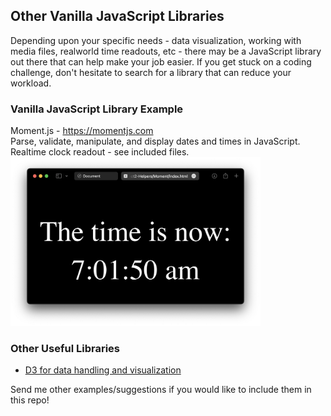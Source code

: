 ## Other Vanilla JavaScript Libraries
Depending upon your specific needs - data visualization, working with media files, realworld time readouts, etc - there may be a JavaScript library out there that can help make your job easier. If you get stuck on a coding challenge, don't hesitate to search for a library that can reduce your workload.

### Vanilla JavaScript Library Example
Moment.js - https://momentjs.com  
Parse, validate, manipulate, and display dates and times in JavaScript.  
Realtime clock readout - see included files.  
<img src="../screenshots/moment-time-screenshot.png" width="400px">

### Other Useful Libraries
- [D3 for data handling and visualization](https://d3js.org)  
  
Send me other examples/suggestions if you would like to include them in this repo!